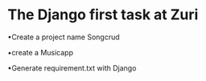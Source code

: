 # The Django first task at Zuri

   •Create a project name Songcrud
   
   •create a Musicapp
   
   •Generate requirement.txt with Django
